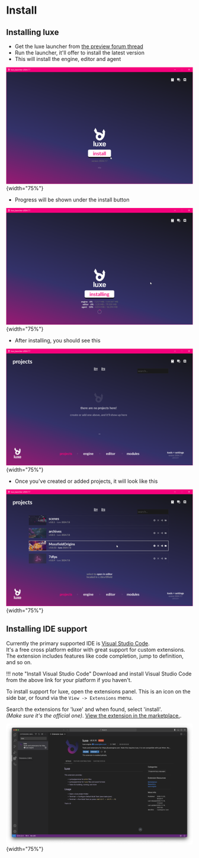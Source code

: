 
# Install

## Installing luxe
- Get the luxe launcher from [the preview forum thread](https://community.luxeengine.com/t/welcome-to-the-luxe-closed-preview-read-this/276)
- Run the launcher, it'll offer to install the latest version
- This will install the engine, editor and agent

![](images/get/launcher.png){width="75%"}

- Progress will be shown under the install button
  
![](images/get/install.png){width="75%"}

- After installing, you should see this
  
![](images/get/empty.png){width="75%"}

- Once you've created or added projects, it will look like this

![](images/get/projects.png){width="75%"}

## Installing IDE support

Currently the primary supported IDE is [Visual Studio Code](https://code.visualstudio.com/).   
It's a free cross platform editor with great support for custom extensions.
The extension includes features like code completion, jump to definition, and so on.

!!! note "Install Visual Studio Code" 
    Download and install Visual Studio Code from the above link for your platform if you haven't.

To install support for luxe, open the extensions panel. 
This is an icon on the side bar, or found via the `View -> Extensions` menu.  

Search the extensions for 'luxe' and when found, select 'install'.   
_(Make sure it's the official one)_. [View the extension in the marketplace.](https://marketplace.visualstudio.com/items?itemName=luxeengine.luxe).

![](images/get/vscode-0.png){width="75%"}
